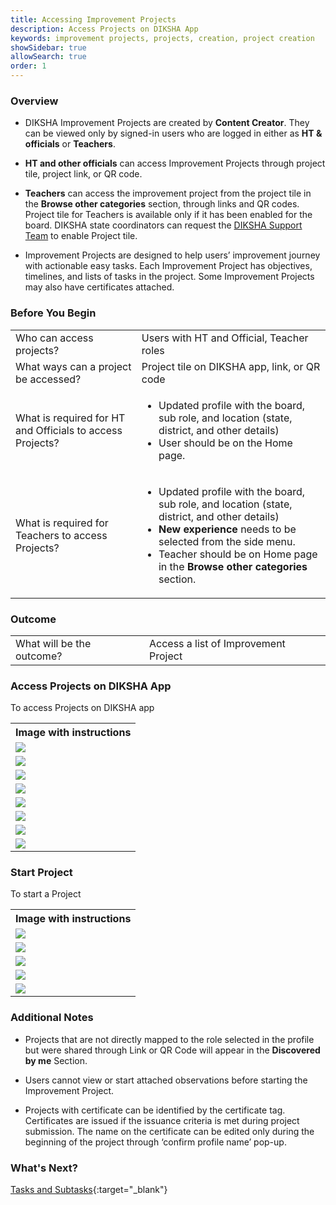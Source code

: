 ```yaml
---
title: Accessing Improvement Projects 
description: Access Projects on DIKSHA App 
keywords: improvement projects, projects, creation, project creation
showSidebar: true
allowSearch: true
order: 1
---
```


### Overview

- DIKSHA Improvement Projects are created by **Content Creator**. They can be viewed only by signed-in users who are logged in either as **HT & officials** or **Teachers**. 

- **HT and other officials** can access Improvement Projects through project tile, project link, or QR code.

- **Teachers** can access the improvement project from the project tile in the **Browse other categories** section, through links and QR codes. Project tile for Teachers is available only if it has been enabled for the board. DIKSHA state coordinators can request the <a href = "mailto:projectsupport@teamdiksha.org" target="_blank">DIKSHA Support Team</a> to enable Project tile.

- Improvement Projects are designed to help users’ improvement journey with actionable easy tasks. Each Improvement Project has objectives, timelines, and lists of tasks in the project. Some Improvement Projects may also have certificates attached.


### Before You Begin

<table>
  <tr><td>Who can access projects?</td>
      <td>Users with HT and Official, Teacher roles</td>
  </tr>
  <tr><td>What ways can a project be accessed?</td>
      <td>Project tile on DIKSHA app, link, or QR code</td>
  </tr>
  <tr><td>What is required for HT and Officials to access Projects?</td>
      <td><ul><li>Updated profile with the board, sub role, and location (state, district, and other details)</li>
  <li>User should be on the Home page.</li></ul></td>
  </tr>
  <tr><td>What is required for Teachers to access Projects?</td>
      <td><ul><li>Updated profile with the board, sub role, and location (state, district, and other details)</li>
  <li><b>New experience</b> needs to be selected from the side menu.</li>
  <li>Teacher should be on Home page in the <b>Browse other categories</b> section.</li></ul></td>
  </tr>
</table>


### Outcome

<table>
 <tr><td>What will be the outcome?</td>
  <td>Access a list of Improvement Project</td>
  </tr>
</table>
  

### Access Projects on DIKSHA App

To access Projects on DIKSHA app

<table>
<tr>
  <th>Image with instructions</th>
</tr>
  <tr>
    <td><img src="../images/consumption/Accessing_Project_1.png"></td>
    </tr>
    <tr>
    <td><img src="../images/consumption/Accessing_Project_2.png"></td>
    </tr>
    <tr>
    <td><img src="../images/consumption/Accessing_Project_3.png"></td>
    </tr>
    <tr>
    <td><img src="../images/consumption/Accessing_Project_4.png"></td>
    </tr>
    <tr>
    <td><img src="../images/consumption/Accessing_Project_5.png"></td>
    </tr>
    <tr>
    <td><img src="../images/consumption/Accessing_Project_6.png"></td>
    </tr>
    <tr>
    <td><img src="../images/consumption/Accessing_Project_7.png"></td>
    </tr>
    <tr>
    <td><img src="../images/consumption/Accessing_Project_8.png"></td>
    </tr>
</table>


### Start Project 

To start a Project  

<table>
<tr>
  <th>Image with instructions</th>
</tr>
  <tr>
    <td><img src="../images/consumption/Start_Project_1.png"></td>
    </tr>
    <tr>
    <td><img src="../images/consumption/Start_Project_2.png"></td>
    </tr>
    <tr>
    <td><img src="../images/consumption/Start_Project_3.png"></td>
    </tr>
    <tr>
    <td><img src="../images/consumption/Start_Project_4.png"></td>
    </tr>
    <tr>
    <td><img src="../images/consumption/Start_Project_5.png"></td>
    </tr>
</table>


### Additional Notes

  - Projects that are not directly mapped to the role selected in the profile but were shared through Link or QR Code will appear in the **Discovered by me** Section.

  - Users cannot view or start attached observations before starting the Improvement Project. 

  - Projects with certificate can be identified by the certificate tag. Certificates are issued if the issuance criteria is met during project submission. The name on the certificate can be edited only during the beginning of the project through ‘confirm profile name’ pop-up. 

### What's Next?

[Tasks and Subtasks](project-tasks-and-subtasks-app.html){:target="_blank"}
